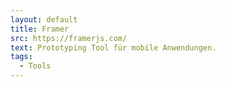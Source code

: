 ```yaml
---
layout: default
title: Framer
src: https://framerjs.com/
text: Prototyping Tool für mobile Anwendungen.
tags:
  - Tools
---
```

